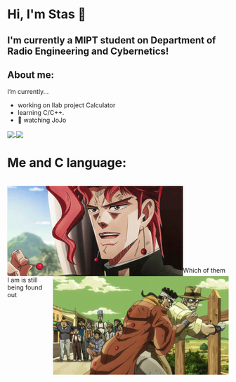 # Hi, I'm Stas 👋

## I'm currently a MIPT student on Department of Radio Engineering and Cybernetics!

## About me:
I’m currently...
- working on Ilab project Calculator
- learning С/C++.
- :purple_heart: watching JoJo

<a href="https://www.youtube.com/watch?v=dQw4w9WgXcQ&ab_channel=RickAstleyVEVO">
  <img align="center" src="https://github-readme-stats.vercel.app/api/top-langs/?username=Stan1slavssKy&theme=synthwave"/>
</a>
<a href="https://www.youtube.com/watch?v=dQw4w9WgXcQ&ab_channel=RickAstleyVEVO">
  <img align="center" src="https://github-readme-stats.vercel.app/api?username=Stan1slavssKy&&show_icons=true&theme=synthwave" />
</a>


# Me and C language:
<br>
<div align="center">
<img hight="200" width="400" align = "left" alt="GIF"  src="https://github.com/Stan1slavssKy/Stan1slavssKy/blob/main/assets/GRPY.gif">
</div>

<div align="center">
<img hight="200" width="400" align = "right" alt="GIF"  src="https://github.com/Stan1slavssKy/Stan1slavssKy/blob/main/assets/8RUF.gif">
</div>


</br>
</br>
</br>
</br>
</br>
</br>
</br>
</br>
</br>
</br>

Which of them I am is still being found out

</br>

